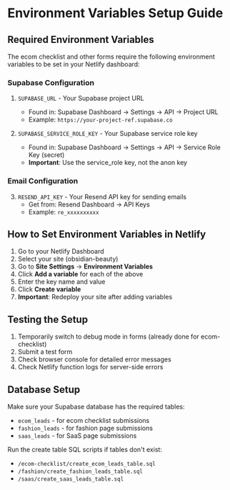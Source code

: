 # Environment Variables Setup Guide

## Required Environment Variables

The ecom checklist and other forms require the following environment variables to be set in your Netlify dashboard:

### Supabase Configuration
1. `SUPABASE_URL` - Your Supabase project URL
   - Found in: Supabase Dashboard → Settings → API → Project URL
   - Example: `https://your-project-ref.supabase.co`

2. `SUPABASE_SERVICE_ROLE_KEY` - Your Supabase service role key
   - Found in: Supabase Dashboard → Settings → API → Service Role Key (secret)
   - **Important**: Use the service_role key, not the anon key

### Email Configuration  
3. `RESEND_API_KEY` - Your Resend API key for sending emails
   - Get from: Resend Dashboard → API Keys
   - Example: `re_xxxxxxxxxx`

## How to Set Environment Variables in Netlify

1. Go to your Netlify Dashboard
2. Select your site (obsidian-beauty)
3. Go to **Site Settings** → **Environment Variables**
4. Click **Add a variable** for each of the above
5. Enter the key name and value
6. Click **Create variable**
7. **Important**: Redeploy your site after adding variables

## Testing the Setup

1. Temporarily switch to debug mode in forms (already done for ecom-checklist)
2. Submit a test form
3. Check browser console for detailed error messages
4. Check Netlify function logs for server-side errors

## Database Setup

Make sure your Supabase database has the required tables:
- `ecom_leads` - for ecom checklist submissions
- `fashion_leads` - for fashion page submissions  
- `saas_leads` - for SaaS page submissions

Run the create table SQL scripts if tables don't exist:
- `/ecom-checklist/create_ecom_leads_table.sql`
- `/fashion/create_fashion_leads_table.sql` 
- `/saas/create_saas_leads_table.sql`